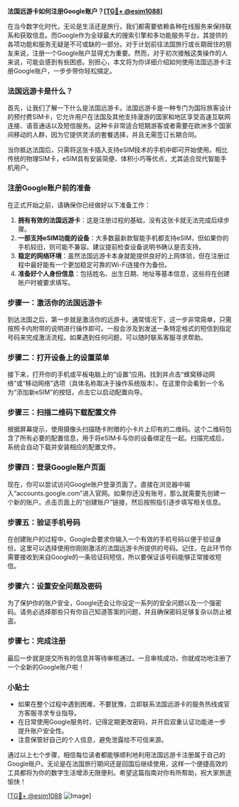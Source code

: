 **法国远游卡如何注册Google账户？[[TG💪+ @esim1088](https://t.me/s/esim1088)]**

在当今数字化时代，无论是生活还是旅行，我们都需要依赖各种在线服务来保持联系和获取信息。而Google作为全球最大的搜索引擎和多功能服务平台，其提供的各项功能和服务无疑是不可或缺的一部分。对于计划前往法国旅行或长期居住的朋友来说，注册一个Google账户显得尤为重要。然而，对于初次接触这类操作的人来说，可能会感到有些困惑。别担心，本文将为你详细介绍如何使用法国远游卡注册Google账户，一步步带你轻松搞定。

### 法国远游卡是什么？

首先，让我们了解一下什么是法国远游卡。法国远游卡是一种专门为国际旅客设计的预付费SIM卡，它允许用户在法国及其他支持漫游的国家和地区享受高速互联网连接、语音通话以及短信服务。这种卡非常适合短期游客或者需要在欧洲多个国家间移动的人群，因为它提供灵活的套餐选择，并且无需签订长期合同。

当你抵达法国后，只需将这张卡插入支持eSIM技术的手机中即可开始使用。相比传统的物理SIM卡，eSIM具有安装简便、体积小巧等优点，尤其适合现代智能手机用户。

### 注册Google账户前的准备

在正式开始之前，请确保你已经做好以下准备工作：

1. **拥有有效的法国远游卡**：这是注册过程的基础，没有这张卡就无法完成后续步骤。
2. **一部支持eSIM功能的设备**：大多数最新款智能手机都支持eSIM，但如果你的手机较旧，则可能不兼容。建议提前检查设备说明书确认是否支持。
3. **稳定的网络环境**：虽然法国远游卡本身就能提供良好的上网体验，但在注册过程中最好能有一个更加稳定可靠的Wi-Fi连接作为备份。
4. **准备好个人身份信息**：包括姓名、出生日期、地址等基本信息，这些将在创建账户时被要求填写。

### 步骤一：激活你的法国远游卡

到达法国之后，第一步就是激活你的远游卡。通常情况下，这一步非常简单，只需按照卡内附带的说明进行操作即可。一般会涉及到发送一条特定格式的短信到指定号码来完成激活流程。如果遇到任何问题，可以随时联系客服寻求帮助。

### 步骤二：打开设备上的设置菜单

接下来，打开你的手机或平板电脑上的“设置”应用。找到并点击“蜂窝移动网络”或“移动网络”选项（具体名称取决于操作系统版本）。在这里你会看到一个名为“添加新eSIM”的按钮，点击它以启动配置向导。

### 步骤三：扫描二维码下载配置文件

根据屏幕提示，使用摄像头扫描随卡附赠的小卡片上印有的二维码。这个二维码包含了所有必要的配置信息，用于将eSIM卡与你的设备绑定在一起。扫描完成后，系统会自动下载并安装相应的配置文件。

### 步骤四：登录Google账户页面

现在，你可以尝试访问Google账户登录页面了。直接在浏览器中输入“accounts.google.com”进入官网。如果你还没有账号，那么就需要先创建一个新的账户。点击页面上的“创建账户”链接，然后按照指引逐步填写相关信息。

### 步骤五：验证手机号码

在创建账户的过程中，Google会要求你输入一个有效的手机号码以便于验证身份。这里可以选择使用你刚刚激活的法国远游卡所提供的号码。记住，在此环节你需要接收到来自Google的一条验证码短信，所以要保证该号码能够正常接收短信。

### 步骤六：设置安全问题及密码

为了保护你的账户安全，Google还会让你设定一系列的安全问题以及一个强密码。请务必选择那些只有你自己知道答案的问题，并且确保密码足够复杂以防止被盗。

### 步骤七：完成注册

最后一步就是提交所有的信息并等待审核通过。一旦审核成功，你就成功地注册了一个全新的Google账户啦！

### 小贴士

- 如果在整个过程中遇到困难，不要犹豫，立即联系法国远游卡的服务热线或官方客服寻求专业指导。
- 在日常使用Google服务时，记得定期更改密码，并开启双重认证功能进一步提升账户安全性。
- 注意保管好自己的个人信息，避免泄露给不可信来源。

通过以上七个步骤，相信每位读者都能够顺利地利用法国远游卡注册属于自己的Google账户。无论是在法国旅行期间还是回国后继续使用，这样一个便捷高效的工具都将为你的数字生活增添无限便利。希望这篇指南对你有所帮助，祝大家旅途愉快！

[[TG💪+ @esim1088](https://t.me/s/esim1088) ![Image](https://i.postimg.cc/4NQfJmqS/Snipaste-2025-05-13-00-14-12.png)]
